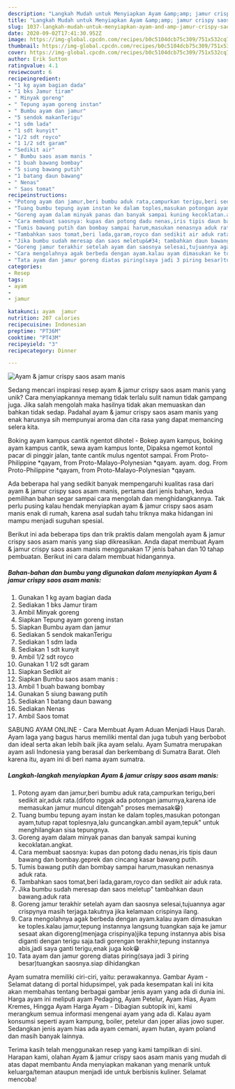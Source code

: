 ```yaml
---
description: "Langkah Mudah untuk Menyiapkan Ayam &amp;amp; jamur crispy saos asam manis yang Menggugah Selera"
title: "Langkah Mudah untuk Menyiapkan Ayam &amp;amp; jamur crispy saos asam manis yang Menggugah Selera"
slug: 1037-langkah-mudah-untuk-menyiapkan-ayam-and-amp-jamur-crispy-saos-asam-manis-yang-menggugah-selera
date: 2020-09-02T17:41:30.952Z
image: https://img-global.cpcdn.com/recipes/b0c5104dcb75c309/751x532cq70/ayam-jamur-crispy-saos-asam-manis-foto-resep-utama.jpg
thumbnail: https://img-global.cpcdn.com/recipes/b0c5104dcb75c309/751x532cq70/ayam-jamur-crispy-saos-asam-manis-foto-resep-utama.jpg
cover: https://img-global.cpcdn.com/recipes/b0c5104dcb75c309/751x532cq70/ayam-jamur-crispy-saos-asam-manis-foto-resep-utama.jpg
author: Erik Sutton
ratingvalue: 4.1
reviewcount: 6
recipeingredient:
- "1 kg ayam bagian dada"
- "1 bks Jamur tiram"
- " Minyak goreng"
- " Tepung ayam goreng instan"
- " Bumbu ayam dan jamur"
- "5 sendok makanTerigu"
- "1 sdm lada"
- "1 sdt kunyit"
- "1/2 sdt royco"
- "1 1/2 sdt garam"
- "Sedikit air"
- " Bumbu saos asam manis "
- "1 buah bawang bombay"
- "5 siung bawang putih"
- "1 batang daun bawang"
- " Nenas"
- " Saos tomat"
recipeinstructions:
- "Potong ayam dan jamur,beri bumbu aduk rata,campurkan terigu,beri sedikit air,aduk rata.(difoto nggak ada potongan jamurnya,karena ide memasukan jamur muncul ditengah&#34; proses memasak😁)"
- "Tuang bumbu tepung ayam instan ke dalam toples,masukan potongan ayam,tutup rapat toplesnya,lalu guncangkan.ambil ayam,tepuk&#34; untuk menghilangkan sisa tepungnya."
- "Goreng ayam dalam minyak panas dan banyak sampai kuning kecoklatan.angkat."
- "Cara membuat saosnya: kupas dan potong dadu nenas,iris tipis daun bawang dan bombay.geprek dan cincang kasar bawang putih."
- "Tumis bawang putih dan bombay sampai harum,masukan nenasnya aduk rata."
- "Tambahkan saos tomat,beri lada,garam,royco dan sedikit air aduk rata."
- "Jika bumbu sudah meresap dan saos meletup&#34; tambahkan daun bawang.aduk rata"
- "Goreng jamur terakhir setelah ayam dan saosnya selesai,tujuannya agar crispynya masih terjaga.takutnya jika kelamaan crispinya ilang."
- "Cara mengolahnya agak berbeda dengan ayam.kalau ayam dimasukan ke toples.kalau jamur,tepung instannya langsung tuangkan saja ke jamur sesaat akan digoreng(menjaga crispinya)jika tepung instannya abis bisa diganti dengan terigu saja.tadi gorengan terakhir,tepung instannya abis,jadi saya ganti terigu,enak juga kok😁"
- "Tata ayam dan jamur goreng diatas piring(saya jadi 3 piring besar)tuangkan saosnya.siap dihidangkan"
categories:
- Resep
tags:
- ayam
- 
- jamur

katakunci: ayam  jamur 
nutrition: 207 calories
recipecuisine: Indonesian
preptime: "PT36M"
cooktime: "PT43M"
recipeyield: "3"
recipecategory: Dinner

---
```



![Ayam &amp; jamur crispy saos asam manis](https://img-global.cpcdn.com/recipes/b0c5104dcb75c309/751x532cq70/ayam-jamur-crispy-saos-asam-manis-foto-resep-utama.jpg)

Sedang mencari inspirasi resep ayam &amp; jamur crispy saos asam manis yang unik? Cara menyiapkannya memang tidak terlalu sulit namun tidak gampang juga. Jika salah mengolah maka hasilnya tidak akan memuaskan dan bahkan tidak sedap. Padahal ayam &amp; jamur crispy saos asam manis yang enak harusnya sih mempunyai aroma dan cita rasa yang dapat memancing selera kita.

Boking ayam kampus cantik ngentot dihotel - Bokep ayam kampus, boking ayam kampus cantik, sewa ayam kampus lonte, Dipaksa ngemot kontol pacar di pinggir jalan, tante cantik mulus ngentot sampai. From Proto-Philippine *qayam, from Proto-Malayo-Polynesian *qayam. ayam. dog. From Proto-Philippine *qayam, from Proto-Malayo-Polynesian *qayam.

Ada beberapa hal yang sedikit banyak mempengaruhi kualitas rasa dari ayam &amp; jamur crispy saos asam manis, pertama dari jenis bahan, kedua pemilihan bahan segar sampai cara mengolah dan menghidangkannya. Tak perlu pusing kalau hendak menyiapkan ayam &amp; jamur crispy saos asam manis enak di rumah, karena asal sudah tahu triknya maka hidangan ini mampu menjadi suguhan spesial.


Berikut ini ada beberapa tips dan trik praktis dalam mengolah ayam &amp; jamur crispy saos asam manis yang siap dikreasikan. Anda dapat membuat Ayam &amp; jamur crispy saos asam manis menggunakan 17 jenis bahan dan 10 tahap pembuatan. Berikut ini cara dalam membuat hidangannya.

<!--inarticleads1-->

##### Bahan-bahan dan bumbu yang digunakan dalam menyiapkan Ayam &amp; jamur crispy saos asam manis:

1. Gunakan 1 kg ayam bagian dada
1. Sediakan 1 bks Jamur tiram
1. Ambil  Minyak goreng
1. Siapkan  Tepung ayam goreng instan
1. Siapkan  Bumbu ayam dan jamur
1. Sediakan 5 sendok makanTerigu
1. Sediakan 1 sdm lada
1. Sediakan 1 sdt kunyit
1. Ambil 1/2 sdt royco
1. Gunakan 1 1/2 sdt garam
1. Siapkan Sedikit air
1. Siapkan  Bumbu saos asam manis :
1. Ambil 1 buah bawang bombay
1. Gunakan 5 siung bawang putih
1. Sediakan 1 batang daun bawang
1. Sediakan  Nenas
1. Ambil  Saos tomat


SABUNG AYAM ONLINE - Cara Membuat Ayam Aduan Menjadi Haus Darah. Ayam laga yang bagus harus memiliki mental dan juga tubuh yang berbobot dan ideal serta akan lebih baik jika ayam selalu. Ayam Sumatra merupakan ayam asli Indonesia yang berasal dan berkembang di Sumatra Barat. Oleh karena itu, ayam ini di beri nama ayam sumatra. 

<!--inarticleads2-->

##### Langkah-langkah menyiapkan Ayam &amp; jamur crispy saos asam manis:

1. Potong ayam dan jamur,beri bumbu aduk rata,campurkan terigu,beri sedikit air,aduk rata.(difoto nggak ada potongan jamurnya,karena ide memasukan jamur muncul ditengah&#34; proses memasak😁)
1. Tuang bumbu tepung ayam instan ke dalam toples,masukan potongan ayam,tutup rapat toplesnya,lalu guncangkan.ambil ayam,tepuk&#34; untuk menghilangkan sisa tepungnya.
1. Goreng ayam dalam minyak panas dan banyak sampai kuning kecoklatan.angkat.
1. Cara membuat saosnya: kupas dan potong dadu nenas,iris tipis daun bawang dan bombay.geprek dan cincang kasar bawang putih.
1. Tumis bawang putih dan bombay sampai harum,masukan nenasnya aduk rata.
1. Tambahkan saos tomat,beri lada,garam,royco dan sedikit air aduk rata.
1. Jika bumbu sudah meresap dan saos meletup&#34; tambahkan daun bawang.aduk rata
1. Goreng jamur terakhir setelah ayam dan saosnya selesai,tujuannya agar crispynya masih terjaga.takutnya jika kelamaan crispinya ilang.
1. Cara mengolahnya agak berbeda dengan ayam.kalau ayam dimasukan ke toples.kalau jamur,tepung instannya langsung tuangkan saja ke jamur sesaat akan digoreng(menjaga crispinya)jika tepung instannya abis bisa diganti dengan terigu saja.tadi gorengan terakhir,tepung instannya abis,jadi saya ganti terigu,enak juga kok😁
1. Tata ayam dan jamur goreng diatas piring(saya jadi 3 piring besar)tuangkan saosnya.siap dihidangkan


Ayam sumatra memiliki ciri-ciri, yaitu: perawakannya. Gambar Ayam - Selamat datang di portal hidupsimpel, yak pada kesempatan kali ini kita akan membahas tentang berbagai gambar jenis ayam yang ada di dunia ini. Harga ayam ini meliputi ayam Pedaging, Ayam Petelur, Ayam Hias, Ayam Kremes, Hingga Ayam Harga Ayam - Dibagian subtopik ini, kami merangkum semua informasi mengenai ayam yang ada di. Kalau ayam konsumsi seperti ayam kampung, boiler, petelur dan joper alias jowo super. Sedangkan jenis ayam hias ada ayam cemani, ayam hutan, ayam poland dan masih banyak lainnya. 

Terima kasih telah menggunakan resep yang kami tampilkan di sini. Harapan kami, olahan Ayam &amp; jamur crispy saos asam manis yang mudah di atas dapat membantu Anda menyiapkan makanan yang menarik untuk keluarga/teman ataupun menjadi ide untuk berbisnis kuliner. Selamat mencoba!
